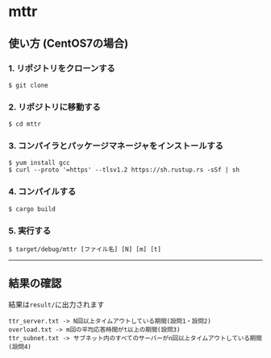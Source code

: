 # mttr
## 使い方 (CentOS7の場合)
### 1. リポジトリをクローンする
```
$ git clone
```
### 2. リポジトリに移動する
```
$ cd mttr
```
### 3. コンパイラとパッケージマネージャをインストールする
```
$ yum install gcc
$ curl --proto '=https' --tlsv1.2 https://sh.rustup.rs -sSf | sh
```
### 4. コンパイルする
```
$ cargo build
```
### 5. 実行する
```
$ target/debug/mttr [ファイル名] [N] [m] [t]
```
****
## 結果の確認
結果は`result/`に出力されます
````
ttr_server.txt -> N回以上タイムアウトしている期間(設問1・設問2)
overload.txt -> m回の平均応答時間がt以上の期間(設問3)
ttr_subnet.txt -> サブネット内のすべてのサーバーがn回以上タイムアウトしている期間(設問4)
````